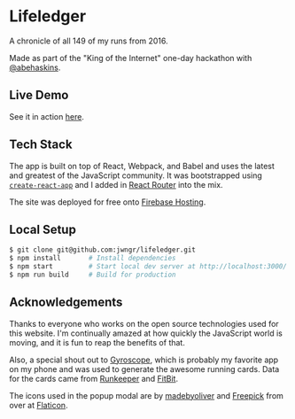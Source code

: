 # Lifeledger

A chronicle of all 149 of my runs from 2016.

Made as part of the "King of the Internet" one-day hackathon with
[@abehaskins](https://github.com/abehaskins).


## Live Demo

See it in action [here](https://running-2016.firebaseapp.com/).


## Tech Stack

The app is built on top of React, Webpack, and Babel and uses the latest and greatest of the
JavaScript community. It was bootstrapped using
[`create-react-app`](https://github.com/facebookincubator/create-react-app) and I added in
[React Router](https://reacttraining.com/react-router/) into the mix.

The site was deployed for free onto [Firebase Hosting](https://firebase.google.com/docs/hosting/).

## Local Setup

```bash
$ git clone git@github.com:jwngr/lifeledger.git
$ npm install       # Install dependencies
$ npm start         # Start local dev server at http://localhost:3000/
$ npm run build     # Build for production
```

## Acknowledgements

Thanks to everyone who works on the open source technologies used for this website. I'm continually
amazed at how quickly the JavaScript world is moving, and it is fun to reap the benefits of that.

Also, a special shout out to [Gyroscope](https://gyrosco.pe/), which is probably my favorite app on
my phone and was used to generate the awesome running cards. Data for the cards came from
[Runkeeper](https://runkeeper.com/) and [FitBit](https://www.fitbit.com/).

The icons used in the popup modal are by
[madebyoliver](http://www.flaticon.com/authors/madebyoliver) and
[Freepick](http://www.flaticon.com/authors/freepik) from over at
[Flaticon](http://www.flaticon.com).
